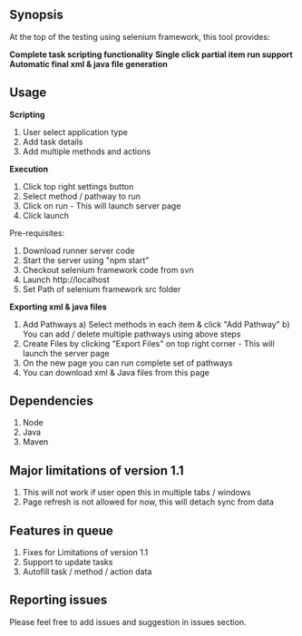 ## Synopsis

At the top of the testing using selenium framework, this tool provides:

**Complete task scripting functionality**
**Single click partial item run support**
**Automatic final xml & java file generation**

## Usage

**Scripting**
1. User select application type
2. Add task details
3. Add multiple methods and actions

**Execution**
1. Click top right settings button
2. Select method / pathway to run
3. Click on run - This will launch server page
4. Click launch

Pre-requisites:
1. Download runner server code
2. Start the server using "npm start"
3. Checkout selenium framework code from svn
4. Launch http://localhost
5. Set Path of selenium framework src folder

**Exporting xml & java files**
1. Add Pathways
	a) Select methods in each item & click "Add Pathway"
	b) You can add / delete multiple pathways using above steps
2. Create Files by clicking "Export Files" on top right corner - This will launch the server page
3. On the new page you can run complete set of pathways
4. You can download xml & Java files from this page

## Dependencies
1. Node
2. Java
3. Maven

## Major limitations of version 1.1

1. This will not work if user open this in multiple tabs / windows
2. Page refresh is not allowed for now, this will detach sync from data

## Features in queue
1. Fixes for Limitations of version 1.1
2. Support to update tasks
3. Autofill task / method / action data

## Reporting issues
Please feel free to add issues and suggestion in issues section.
